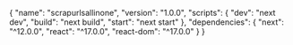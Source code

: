 {
  "name": "scrapurlsallinone",
  "version": "1.0.0",
  "scripts": {
    "dev": "next dev",
    "build": "next build",
    "start": "next start"
  },
  "dependencies": {
    "next": "^12.0.0",
    "react": "^17.0.0",
    "react-dom": "^17.0.0"
  }
}
